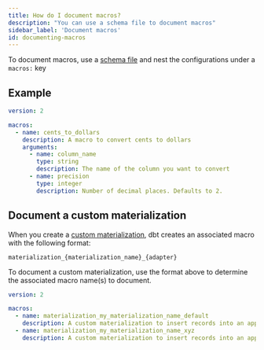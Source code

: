 ```yaml
---
title: How do I document macros?
description: "You can use a schema file to document macros"
sidebar_label: 'Document macros'
id: documenting-macros
---
```


To document macros, use a [schema file](/reference/macro-properties) and nest the configurations under a `macros:` key

## Example

<File name='macros/schema.yml'>

```yml
version: 2

macros:
  - name: cents_to_dollars
    description: A macro to convert cents to dollars
    arguments:
      - name: column_name
        type: string
        description: The name of the column you want to convert
      - name: precision
        type: integer
        description: Number of decimal places. Defaults to 2.
```

</File>

## Document a custom materialization

When you create a [custom materialization](/guides/create-new-materializations), dbt creates an associated macro with the following format:
```
materialization_{materialization_name}_{adapter}
```

To document a custom materialization, use the format above to determine the associated macro name(s) to document.

<File name='macros/properties.yml'>

```yaml
version: 2

macros:
  - name: materialization_my_materialization_name_default
    description: A custom materialization to insert records into an append-only table and track when they were added.
  - name: materialization_my_materialization_name_xyz
    description: A custom materialization to insert records into an append-only table and track when they were added.
```

</File>
